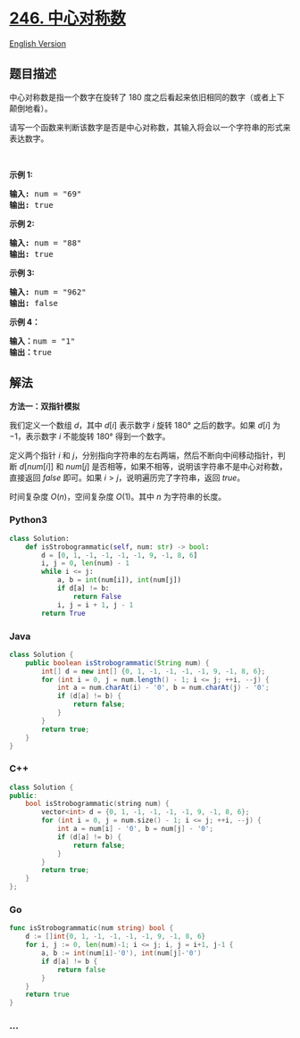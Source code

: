# [246. 中心对称数](https://leetcode.cn/problems/strobogrammatic-number)

[English Version](/solution/0200-0299/0246.Strobogrammatic%20Number/README_EN.md)

## 题目描述

<!-- 这里写题目描述 -->

<p>中心对称数是指一个数字在旋转了&nbsp;180 度之后看起来依旧相同的数字（或者上下颠倒地看）。</p>

<p>请写一个函数来判断该数字是否是中心对称数，其输入将会以一个字符串的形式来表达数字。</p>

<p>&nbsp;</p>

<p><strong>示例 1:</strong></p>

<pre><strong>输入:</strong> num = &quot;69&quot;
<strong>输出:</strong> true
</pre>

<p><strong>示例 2:</strong></p>

<pre><strong>输入:</strong> num = &quot;88&quot;
<strong>输出:</strong> true</pre>

<p><strong>示例 3:</strong></p>

<pre><strong>输入:</strong> num = &quot;962&quot;
<strong>输出:</strong> false</pre>

<p><strong>示例 4：</strong></p>

<pre><strong>输入：</strong>num = &quot;1&quot;
<strong>输出：</strong>true
</pre>

## 解法

<!-- 这里可写通用的实现逻辑 -->

**方法一：双指针模拟**

我们定义一个数组 $d$，其中 $d[i]$ 表示数字 $i$ 旋转 180° 之后的数字。如果 $d[i]$ 为 $-1$，表示数字 $i$ 不能旋转 180° 得到一个数字。

定义两个指针 $i$ 和 $j$，分别指向字符串的左右两端，然后不断向中间移动指针，判断 $d[num[i]]$ 和 $num[j]$ 是否相等，如果不相等，说明该字符串不是中心对称数，直接返回 $false$ 即可。如果 $i \gt j$，说明遍历完了字符串，返回 $true$。

时间复杂度 $O(n)$，空间复杂度 $O(1)$。其中 $n$ 为字符串的长度。

<!-- tabs:start -->

### **Python3**

<!-- 这里可写当前语言的特殊实现逻辑 -->

```python
class Solution:
    def isStrobogrammatic(self, num: str) -> bool:
        d = [0, 1, -1, -1, -1, -1, 9, -1, 8, 6]
        i, j = 0, len(num) - 1
        while i <= j:
            a, b = int(num[i]), int(num[j])
            if d[a] != b:
                return False
            i, j = i + 1, j - 1
        return True
```

### **Java**

<!-- 这里可写当前语言的特殊实现逻辑 -->

```java
class Solution {
    public boolean isStrobogrammatic(String num) {
        int[] d = new int[] {0, 1, -1, -1, -1, -1, 9, -1, 8, 6};
        for (int i = 0, j = num.length() - 1; i <= j; ++i, --j) {
            int a = num.charAt(i) - '0', b = num.charAt(j) - '0';
            if (d[a] != b) {
                return false;
            }
        }
        return true;
    }
}
```

### **C++**

```cpp
class Solution {
public:
    bool isStrobogrammatic(string num) {
        vector<int> d = {0, 1, -1, -1, -1, -1, 9, -1, 8, 6};
        for (int i = 0, j = num.size() - 1; i <= j; ++i, --j) {
            int a = num[i] - '0', b = num[j] - '0';
            if (d[a] != b) {
                return false;
            }
        }
        return true;
    }
};
```

### **Go**

```go
func isStrobogrammatic(num string) bool {
	d := []int{0, 1, -1, -1, -1, -1, 9, -1, 8, 6}
	for i, j := 0, len(num)-1; i <= j; i, j = i+1, j-1 {
		a, b := int(num[i]-'0'), int(num[j]-'0')
		if d[a] != b {
			return false
		}
	}
	return true
}
```

### **...**

```

```

<!-- tabs:end -->
